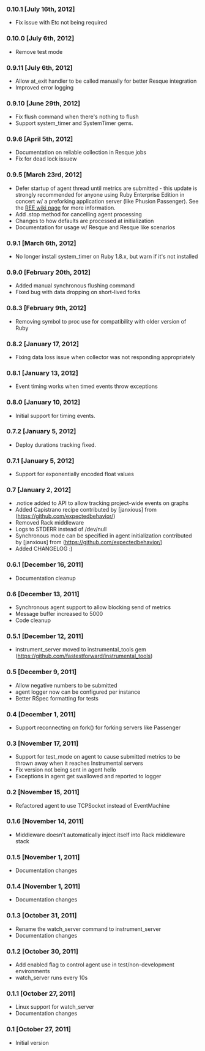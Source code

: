 ### 0.10.1 [July 16th, 2012]
* Fix issue with Etc not being required

### 0.10.0 [July 6th, 2012]
* Remove test mode

### 0.9.11 [July 6th, 2012]
* Allow at_exit handler to be called manually for better Resque integration
* Improved error logging

### 0.9.10 [June 29th, 2012]
* Fix flush command when there's nothing to flush
* Support system_timer and SystemTimer gems.

### 0.9.6 [April 5th, 2012]
* Documentation on reliable collection in Resque jobs
* Fix for dead lock issuew

### 0.9.5 [March 23rd, 2012]
* Defer startup of agent thread until metrics are submitted - this update is strongly recommended for anyone using Ruby Enterprise Edition in concert w/ a preforking application server (like Phusion Passenger).  See the [REE wiki page](https://github.com/fastestforward/instrumental_agent/wiki/Using-with-Ruby-Enterprise-Edition) for more information.
* Add .stop method for cancelling agent processing
* Changes to how defaults are processed at initialization
* Documentation for usage w/ Resque and Resque like scenarios

### 0.9.1 [March 6th, 2012]
* No longer install system_timer on Ruby 1.8.x, but warn if it's not installed

### 0.9.0 [February 20th, 2012]
* Added manual synchronous flushing command
* Fixed bug with data dropping on short-lived forks

### 0.8.3 [February 9th, 2012]
* Removing symbol to proc use for compatibility with older version of Ruby

### 0.8.2 [January 17, 2012]
* Fixing data loss issue when collector was not responding appropriately

### 0.8.1 [January 13, 2012]
* Event timing works when timed events throw exceptions

### 0.8.0 [January 10, 2012]
* Initial support for timing events.

### 0.7.2 [January 5, 2012]
* Deploy durations tracking fixed.

### 0.7.1 [January 5, 2012]
* Support for exponentially encoded float values

### 0.7 [January 2, 2012]
* .notice added to API to allow tracking project-wide events on graphs
* Added Capistrano recipe contributed by [janxious] from (https://github.com/expectedbehavior/)
* Removed Rack middleware
* Logs to STDERR instead of /dev/null
* Synchronous mode can be specified in agent initialization contributed by [janxious] from (https://github.com/expectedbehavior/)
* Added CHANGELOG :)

### 0.6.1 [December 16, 2011]
* Documentation cleanup

### 0.6 [December 13, 2011]
* Synchronous agent support to allow blocking send of metrics
* Message buffer increased to 5000
* Code cleanup

### 0.5.1 [December 12, 2011]
* instrument_server moved to instrumental_tools gem (https://github.com/fastestforward/instrumental_tools)

### 0.5 [December 9, 2011]
* Allow negative numbers to be submitted
* agent logger now can be configured per instance
* Better RSpec formatting for tests

### 0.4 [December 1, 2011]
* Support reconnecting on fork() for forking servers like Passenger

### 0.3 [November 17, 2011]
* Support for test_mode on agent to cause submitted metrics to be thrown away when it reaches Instrumental servers
* Fix version not being sent in agent hello
* Exceptions in agent get swallowed and reported to logger

### 0.2 [November 15, 2011]
* Refactored agent to use TCPSocket instead of EventMachine

### 0.1.6 [November 14, 2011]
* Middleware doesn't automatically inject itself into Rack middleware stack

### 0.1.5 [November 1, 2011]
* Documentation changes

### 0.1.4 [November 1, 2011]
* Documentation changes

### 0.1.3 [October 31, 2011]
* Rename the watch_server command to instrument_server
* Documentation changes

### 0.1.2 [October 30, 2011]
* Add enabled flag to control agent use in test/non-development environments
* watch_server runs every 10s

### 0.1.1 [October 27, 2011]
* Linux support for watch_server
* Documentation changes

### 0.1 [October 27, 2011]
* Initial version
